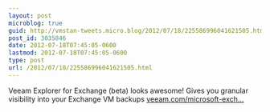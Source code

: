 ```yaml
---
layout: post
microblog: true
guid: http://vmstan-tweets.micro.blog/2012/07/18/225586996041621505.html
post_id: 3035846
date: 2012-07-18T07:45:05-0600
lastmod: 2012-07-18T07:45:05-0600
type: post
url: /2012/07/18/225586996041621505.html
---
```

Veeam Explorer for Exchange (beta) looks awesome! Gives you granular visibility into your Exchange VM backups <a href="http://www.veeam.com/microsoft-exchange-explorer.html">veeam.com/microsoft-exch…</a>
